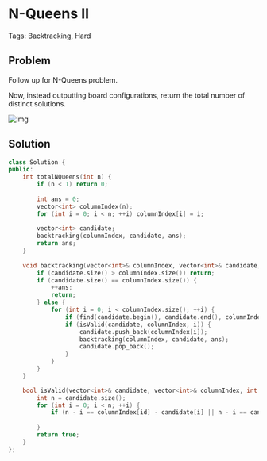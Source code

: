 # N-Queens II

Tags: Backtracking, Hard

## Problem

Follow up for N-Queens problem.

Now, instead outputting board configurations, return the total number of distinct solutions.

![img](https://leetcode.com/static/images/problemset/8-queens.png)

## Solution



```cpp
class Solution {
public:
    int totalNQueens(int n) {
        if (n < 1) return 0;
        
        int ans = 0;
        vector<int> columnIndex(n);
        for (int i = 0; i < n; ++i) columnIndex[i] = i;
        
        vector<int> candidate;
        backtracking(columnIndex, candidate, ans);
        return ans;
    }
    
    void backtracking(vector<int>& columnIndex, vector<int>& candidate, int& ans) {
        if (candidate.size() > columnIndex.size()) return;
        if (candidate.size() == columnIndex.size()) {
            ++ans;
            return;
        } else {
            for (int i = 0; i < columnIndex.size(); ++i) {
                if (find(candidate.begin(), candidate.end(), columnIndex[i]) != candidate.end()) continue;
                if (isValid(candidate, columnIndex, i)) {
                    candidate.push_back(columnIndex[i]);
                    backtracking(columnIndex, candidate, ans);
                    candidate.pop_back();
                }
            }
        }
    }

    bool isValid(vector<int>& candidate, vector<int>& columnIndex, int id) {
        int n = candidate.size();
        for (int i = 0; i < n; ++i) {
            if (n - i == columnIndex[id] - candidate[i] || n - i == candidate[i] - columnIndex[id]) return false;
            
        }
        return true;
    }
};
```

